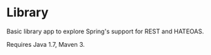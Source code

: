 Library
=======

Basic library app to explore Spring's support for REST and HATEOAS.


Requires Java 1.7, Maven 3.
